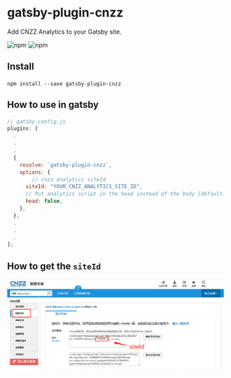 # gatsby-plugin-cnzz

Add CNZZ Analytics to your Gatsby site.

![npm](https://img.shields.io/npm/v/gatsby-plugin-cnzz)
![npm](https://img.shields.io/npm/dt/gatsby-plugin-cnzz)


## Install

`npm install --save gatsby-plugin-cnzz`

## How to use in gatsby


```javascript
// gatsby-config.js
plugins: [
  .
  .
  .
  {
    resolve: `gatsby-plugin-cnzz`,
    options: {
	    // cnzz analytics siteId
      siteId: "YOUR_CNZZ_ANALYTICS_SITE_ID",
      // Put analytics script in the head instead of the body [default:false]
      head: false,
    },
  },
  .
  .
  .
];
```

## How to get the `siteId`

![get the siteId screen shoot](tip.png)
